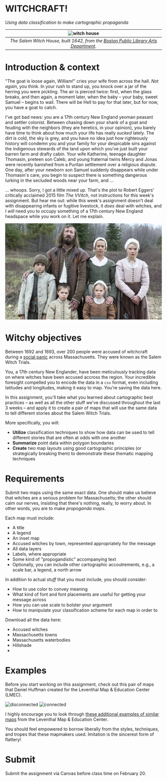 # **WITCHCRAFT!**
*Using data classification to make cartographic propaganda*

| ![witch house](https://iiif.digitalcommonwealth.org/iiif/2/commonwealth:st74fc431/full/pct:25/0/bitonal.jpg) |
| :-: |
| *The Salem Witch House, built 1642, from the [Boston Public Library Arts Department](https://www.digitalcommonwealth.org/search/commonwealth:6d570w881)*. |

# **Introduction & context**

"The goat is loose again, William!" cries your wife from across the hall. *Not again*, you think. In your rush to stand up, you knock over a jar of the herring you were pickling. The air is pierced twice: first, when the glass breaks, and then again, a moment later, when the baby – your baby, sweet Samuel – begins to wail. There will be Hell to pay for that later, but for now, you have a goat to catch.

I've got bad news: you are a 17th century New England yeoman peasant and settler colonist. Between chasing down your shank of a goat and feuding with the neighbors (they are heretics, in your opinion), you barely have time to think about how much your life has really *sucked* lately. The dirt is cold, the sky is grey, and you have no idea just how righteously history will condemn you and your family for your despicable sins against the indigenous stewards of the land upon which you've just built your barren farm and drafty cabin. Your wife Katherine, teenage daughter Thomasin, preteen son Caleb, and young fraternal twins Mercy and Jonas were recently banished from a Puritan settlement over a religious dispute. One day, after your newborn son Samuel suddenly disappears while under Thomasin's care, you begin to suspect there is something dangerous lurking in the secluded woods near your farm, and ...

... whoops. Sorry, I got a little mixed up. That's the plot to Robert Eggers' critically acclaimed 2015 film *The VVitch*, not instructions for this week's assignment. But hear me out: while this week's assignment doesn't deal with disappearing infants or fugitive livestock, it *does* deal with witches, and I *will* need you to occupy something of a 17th century New England headspace while you work on it. Let me explain.

![family](images/image001.png)

# **Witchy objectives**

Between 1692 and 1693, over 200 people were accused of witchcraft during a [social panic](https://en.wikipedia.org/wiki/Social_panic) across Massachusetts. They were known as the Salem Witch Trials.

You, a 17th century New Englander, have been meticulously tracking data on where witches have been accused accross the region. Your incredible foresight compelled you to encode the data in a `csv` format, even including latitudes and longitudes, making it easy to map. You're saving the data here.

In this assignment, you'll take what you learned about cartographic best practices – as well as all the other stuff we've discussed throughout the last 3 weeks – and apply it to create a pair of maps that will use the same data to tell different stories about the Salem Witch Trials.

More specifically, you will:
* **Utilize** classification techniques to show how data can be used to tell different stories that are often at odds with one another
* **Summarize** point data within polygon boundaries
* **Create** two map layouts using good cartographic principles (or strategically breaking them) to demonstrate these thematic mapping techniques

# **Requirements**

Submit two maps using the same exact data. One should make us believe that witches are a serious problem for Massachusetts; the other should calm our nerves, insisting that there's nothing, really, to worry about. In other words, you are to make *propoganda maps*.

Each map must include:
* A title
* A legend
* An inset map
* Accused witches by town, represented appropriately for the message
* All data layers
* Labels, where appropriate
* Some kind of "propogandistic" accompanying text
* Optionally, you can include other cartographic accoutrements, e.g., a scale bar, a legend, a north arrow

In addition to actual *stuff* that you must include, you should consider:
* How to use color to convey meaning
* What kind of font and font placements are useful for getting your message across
* How you can use scale to bolster your argument
* How to manipulate your classification scheme for each map in order to 

Download all the data here:
* Accused witches
* Massachusetts towns
* Massachusetts waterbodies
* Hillshade
* 

# **Examples**

Before you start working on this assignment, check out this pair of maps that Daniel Huffman created for the Leventhal Map & Education Center (LMEC).

![disconnected](https://iiif.digitalcommonwealth.org/iiif/2/commonwealth:s4657c413/full/full/0/default.jpg)
![connected](https://iiif.digitalcommonwealth.org/iiif/2/commonwealth:3x8177423/full/full/0/default.jpg)

I highly encourage you to look through [these additional examples of similar maps](https://www.leventhalmap.org/digital-exhibitions/bending-lines/how-to-bend/data-stories/) from the Leventhal Map & Education Center.

You should feel empowered to borrow liberally from the styles, techniques, and tropes that these mapmakers used. Imitation is the sincerest form of flattery!

# **Submit**

Submit the assignment via Canvas before class time on February 20.
